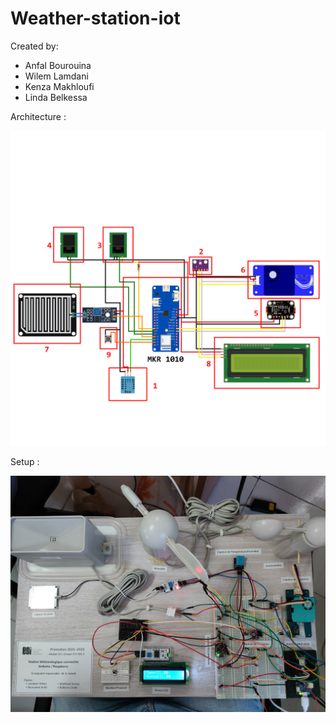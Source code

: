 # Weather-station-iot

Created by:
- Anfal Bourouina
- Wilem Lamdani
- Kenza Makhloufi
- Linda Belkessa

Architecture : 

![](https://github.com/anii76/smart-weather-station-iot/raw/main/images/architecture.png)

Setup :

![](https://github.com/anii76/smart-weather-station-iot/raw/main/images/setup.jpg)

